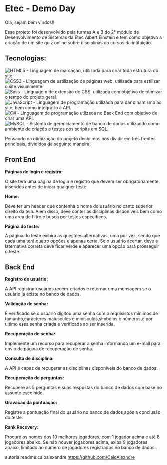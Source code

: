 # Etec - Demo Day
Olá, sejam bem vindos!!

Esse projeto foi desenvolvido pela turmas A e B do 2° módulo de Desenvolvimento de Sistemas da Etec Albert Einstein e tem como objetivo a criação de um site quiz online sobre disciplinas do cursos da intituição.

<h2>Tecnologias:</h2>

![HTML5](https://img.shields.io/badge/HTML5-E34F26?style=for-the-badge&logo=html5&logoColor=white) - Linguagem de marcação, utilizada para criar toda estrutura do site. <br>
![CSS3](https://img.shields.io/badge/CSS3-1572B6?style=for-the-badge&logo=css3&logoColor=white) - Linguagem de estilização de páginas web, utilizada para estilizar o site visualmente <br>
![Sass](https://img.shields.io/badge/Sass-000?style=for-the-badge&logo=sass) - Linguagem de extensão do CSS, utilizada com objetivo de otimizar o tempo do projeto geral.<br>
![JavaScript](https://img.shields.io/badge/JavaScript-F7DF1E?style=for-the-badge&logo=javascript&logoColor=black) - Linguagem de programação utilizada para dar dinamismo ao site, bem como integrá-lo à API.<br>
![C#](https://img.shields.io/badge/C%23-239120?style=for-the-badge&logo=c-sharp&logoColor=white) - Linguagem de programação utlizada no Back End com objetivo de criar uma API.<br>
![MySQL](https://img.shields.io/badge/MySQL-00000F?style=for-the-badge&logo=mysql&logoColor=white) - Sistema de gerenciamento de banco de dados utilizando como ambiente de criação e testes dos scripits em SQL.<br>

Pensando na otimização do projeto decidimos nos dividir em três frentes principais, divididos da seguinte maneira:

<h2>Front End</h2>

**Páginas de login e registro:**
<p>O site terá uma página de login e registro que devem ser obrigatóriamente inseridos antes de inicar qualquer teste</p>

**Home:**
<p>Deve ter um header que contenha o nome do usuário no canto superior direito da tela. Além disso, deve conter as disciplinas disponiveís bem como uma area de filtro e busca por testes especifícos.</p>

**Página do teste:**
<p>A página do teste exibirá as questões alternativas, uma por vez, sendo que cada uma terá quatro opções e apenas certa. Se o usuário acertar, deve a laternativa correta deve ficar verde e aparecer uma opção para prosseguir o teste.</p>

<h2>Back End</h2>

 **Registro de usuário:**
   <p>A API registrar usuários recém-criados e retornar uma mensagem se o usuário já existe no banco de dados. </p>
   
 **Validação de senha:**
  <p>É verificado se o usuario digitou uma senha com o requisistos minimos de tamanho,caracteres maiusculos e minisculos,simbolos e números,e por
  ultimo essa senha criada e verificada ao ser inserida. </p>
  
 **Recuperação de senha:**
   <p>Implemente um recurso para recuperar a senha informando um e-mail para envio da página de recuperação de senha.</p>
   
**Consulta de disciplina:**
 <p>A API é capaz de recuperar as disciplinas disponíveis do banco de dados.</p>
 
**Recuperação de perguntas:**
   <p>Recupere as 5 perguntas e suas respostas do banco de dados com base no assunto escolhido.</p>
   
**Gravação da pontuação:**
 <p> Registre a pontuação final do usuário no banco de dados após a conclusão do teste.</p>
 
**Rank Recovery:**
  <p>Procure os nomes dos 10 melhores jogadores, com 1 jogador acima e até 8 jogadores abaixo. 
  Se não houver jogadores acima, exiba 9 jogadores abaixo, limitado ao número de jogadores registrados no banco de dados..</p>

autoria readme:caioalexandre
https://github.com/CaioAlexndre
